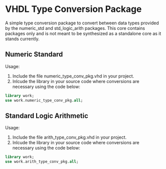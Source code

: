 # VHDL Type Conversion Package

A simple type conversion package to convert between data types provided by the
numeric_std and std_logic_arith packages. This core contains packages only and
is not meant to be synthesized as a standalone core as it stands currently.

## Numeric Standard

Usage:

1. Include the file numeric_type_conv_pkg.vhd in your project.
1. Inlcude the library in your source code where conversions are necessary using the code below:

```VHDL
library work;
use work.numeric_type_conv_pkg.all;
```

## Standard Logic Arithmetic

Usage:

1. Include the file arith_type_conv_pkg.vhd in your project.
1. Inlcude the library in your source code where conversions are necessary using the code below:

```VHDL
library work;
use work.arith_type_conv_pkg.all;
```
